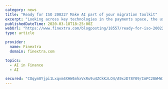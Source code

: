 ```yaml
---
category: news
title: "Ready for ISO 20022? Make AI part of your migration toolkit"
excerpt: "Looking across key technologies in the payments space, the use of Artificial Intelligence (AI) disciplines undoubtedly sits at the top of an adoption list. Just as we saw the huge impact mobile had on the world of fintech a decade ago, AI (and especially NLP) are having and will continue to have a significant impact in global payments ..."
publishedDateTime: 2020-03-18T18:25:00Z
webUrl: "https://www.finextra.com/blogposting/18557/ready-for-iso-20022-make-ai-part-of-your-migration-toolkit"
type: article

provider:
  name: Finextra
  domain: finextra.com

topics:
  - AI in Finance
  - AI

secured: "COqym8Yjpi1Lxqvm4XHW4mhxVxRu9u4ZCkKzLO4/A9xzD78Y09/ImPC28WHW1WYjbHFTkdQMw/FsKbb8SaHAXHeCsHtxVEOTW0yD3IlsCsraU6d1gI7tkhG1HqWoVVwCJ7GqAS9BS6M5m414yn1Kg9GRy5t/RN/EUC8ZQM1dSWtRediYrelV02O6qx7U6xo2NlITIt1GfKKl60CTxL/GXDeXvU065begjUtCkYYHZSQCTva+iHibmTHEpNuSNbP7gBv3UdmRxcpwqU5O9PPUJah6REmKWRLIWNj5qLAJo9r45knf1js0V4sg0CmcQIQZqyu5D/vuFbjF7K56tDycHMG1WuOV0e1lcsM3QNugLD9zo8uas4ozF3h7bK8GcKpT0/Zjw7Wff3Al7xjicSND+tVPE+kBbjipvtEWxeZUuFZGeqzg3uF51LEEAmrQrv3I2Q+74L/K5+wVTrSI9Cd0Tu8P42RSaz40MCto1DgkKlM=;xqgQ6H2/c3ZlZiMWdjzggQ=="
---
```


